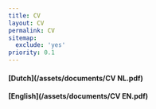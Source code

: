 ```yaml
---
title: CV
layout: CV
permalink: CV
sitemap:
  exclude: 'yes'
priority: 0.1
---
```


#### [Dutch](/assets/documents/CV NL.pdf) <br>
#### [English](/assets/documents/CV EN.pdf)